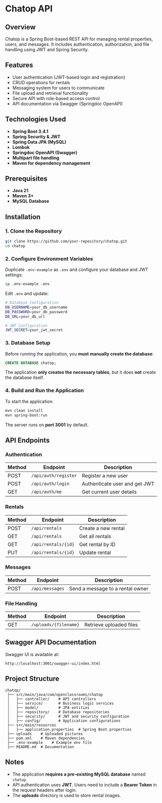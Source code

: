 # Chatop API

## Overview
Chatop is a Spring Boot-based REST API for managing rental properties, users, and messages. It includes authentication, authorization, and file handling using JWT and Spring Security.

## Features
- User authentication (JWT-based login and registration)
- CRUD operations for rentals
- Messaging system for users to communicate
- File upload and retrieval functionality
- Secure API with role-based access control
- API documentation via Swagger (Springdoc OpenAPI)

## Technologies Used
- **Spring Boot 3.4.1**
- **Spring Security & JWT**
- **Spring Data JPA (MySQL)**
- **Lombok**
- **Springdoc OpenAPI (Swagger)**
- **Multipart file handling**
- **Maven for dependency management**

## Prerequisites
- **Java 21**
- **Maven 3+**
- **MySQL Database**

## Installation

### 1. Clone the Repository
```sh
git clone https://github.com/your-repository/chatop.git
cd chatop
```

### 2. Configure Environment Variables
Duplicate `.env-example` as `.env` and configure your database and JWT settings:

```sh
cp .env-example .env
```
Edit `.env` and update:
```sh
# Database Configuration
DB_USERNAME=your_db_username
DB_PASSWORD=your_db_password
DB_URL=your_db_url

# JWT Configuration
JWT_SECRET=your_jwt_secret
```

### 3. Database Setup
Before running the application, you **must manually create the database**:
```sql
CREATE DATABASE chatop;
```
The application **only creates the necessary tables**, but it does **not** create the database itself.

### 4. Build and Run the Application
To start the application:
```sh
mvn clean install
mvn spring-boot:run
```
The server runs on **port 3001** by default.

## API Endpoints

### Authentication
| Method | Endpoint | Description |
|--------|----------|-------------|
| POST   | `/api/auth/register` | Register a new user |
| POST   | `/api/auth/login` | Authenticate user and get JWT |
| GET    | `/api/auth/me` | Get current user details |

### Rentals
| Method | Endpoint | Description |
|--------|----------|-------------|
| POST   | `/api/rentals` | Create a new rental |
| GET    | `/api/rentals` | Get all rentals |
| GET    | `/api/rentals/{id}` | Get rental by ID |
| PUT    | `/api/rentals/{id}` | Update rental |

### Messages
| Method | Endpoint | Description |
|--------|----------|-------------|
| POST   | `/api/messages` | Send a message to a rental owner |

### File Handling
| Method | Endpoint | Description |
|--------|----------|-------------|
| GET    | `/uploads/{filename}` | Retrieve uploaded files |

## Swagger API Documentation
Swagger UI is available at:
```
http://localhost:3001/swagger-ui/index.html
```

## Project Structure
```
chatop/
 ├── src/main/java/com/openclassrooms/chatop
 │   ├── controller/    # API controllers
 │   ├── service/       # Business logic services
 │   ├── model/         # JPA entities
 │   ├── repository/    # Database repositories
 │   ├── security/      # JWT and security configuration
 │   ├── config/        # Application configurations
 ├── src/main/resources
 │   ├── application.properties  # Spring Boot properties
 ├── uploads    # Uploaded pictures
 ├── pom.xml    # Maven dependencies
 ├── .env-example    # Example env file
 ├── README.md  # Documentation
```

## Notes
- The application **requires a pre-existing MySQL database** named `chatop`.
- API authentication uses **JWT**. Users need to include a **Bearer Token** in the request headers after login.
- The **uploads** directory is used to store rental images.